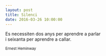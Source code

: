 ```yaml
---
layout: post
title: Silenci
date: 2016-03-26 10:00:00
---
```


Es necessiten dos anys per aprendre a parlar<br />
i seixanta per aprendre a callar.

<small>Ernest Heminway</small>
